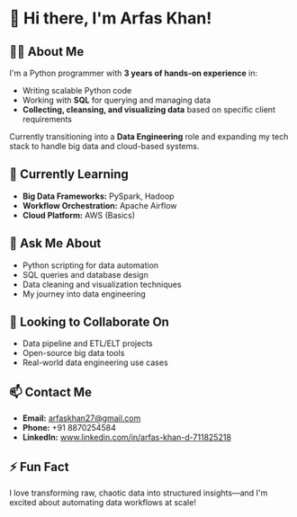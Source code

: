 # 👋 Hi there, I'm Arfas Khan!

## 👨‍💻 About Me
I'm a Python programmer with **3 years of hands-on experience** in:
- Writing scalable Python code
- Working with **SQL** for querying and managing data
- **Collecting, cleansing, and visualizing data** based on specific client requirements

Currently transitioning into a **Data Engineering** role and expanding my tech stack to handle big data and cloud-based systems.

## 🌱 Currently Learning
- **Big Data Frameworks:** PySpark, Hadoop  
- **Workflow Orchestration:** Apache Airflow  
- **Cloud Platform:** AWS (Basics)

## 💬 Ask Me About
- Python scripting for data automation  
- SQL queries and database design  
- Data cleaning and visualization techniques  
- My journey into data engineering

## 💞️ Looking to Collaborate On
- Data pipeline and ETL/ELT projects  
- Open-source big data tools  
- Real-world data engineering use cases

## 📫 Contact Me
- **Email:** arfaskhan27@gmail.com
- **Phone:** +91 8870254584  
-  **LinkedIn:** www.linkedin.com/in/arfas-khan-d-711825218



## ⚡ Fun Fact
I love transforming raw, chaotic data into structured insights—and I'm excited about automating data workflows at scale!
